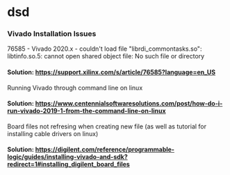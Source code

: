 # dsd

### Vivado Installation Issues

76585 - Vivado 2020.x - couldn't load file "librdi_commontasks.so": libtinfo.so.5: cannot open shared object file: No such file or directory
#### Solution: https://support.xilinx.com/s/article/76585?language=en_US

Running Vivado through command line on linux
#### Solution: https://www.centennialsoftwaresolutions.com/post/how-do-i-run-vivado-2019-1-from-the-command-line-on-linux

Board files not refresing when creating new file (as well as tutorial for installing cable drivers on linux)
#### Solution: https://digilent.com/reference/programmable-logic/guides/installing-vivado-and-sdk?redirect=1#installing_digilent_board_files
